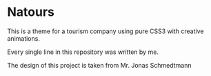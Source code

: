 # Natours

This is a theme for a tourism company using pure CSS3 with creative animations.

Every single line in this repository was written by me.

The design of this project is taken from Mr. Jonas Schmedtmann
